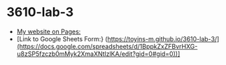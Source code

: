 # 3610-lab-3
- [My website on Pages:](https://toyins-m.github.io/3610-lab-3/)
- [Link to Google Sheets Form:} (https://toyins-m.github.io/3610-lab-3/](https://docs.google.com/spreadsheets/d/1BppkZxZFBvrHXG-u8zSP5fzczb0mMyk2XmaXNtlzlKA/edit?gid=0#gid=0))]

